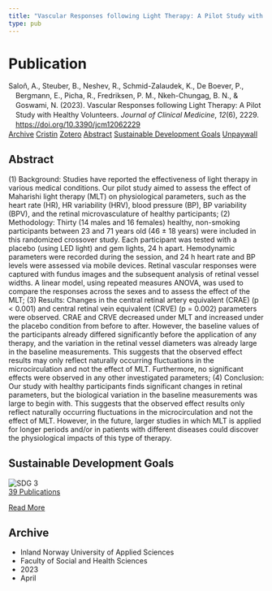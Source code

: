 ```yaml
---
title: "Vascular Responses following Light Therapy: A Pilot Study with Healthy Volunteers"
type: pub
---
```

<h1>Publication</h1>
<article id="csl-bib-container-26HLHSWN" class="csl-bib-container">
  <div class="csl-bib-body" style="line-height: 1.35; padding-left: 1em; text-indent:-1em;">
  <div class="csl-entry">Salo&#x148;, A., Steuber, B., Neshev, R., Schmid-Zalaudek, K., De Boever, P., Bergmann, E., Picha, R., Fredriksen, P. M., Nkeh-Chungag, B. N., &amp; Goswami, N. (2023). Vascular Responses following Light Therapy: A Pilot Study with Healthy Volunteers. <i>Journal of Clinical Medicine</i>, <i>12</i>(6), 2229. <a href="https://doi.org/10.3390/jcm12062229">https://doi.org/10.3390/jcm12062229</a></div>
</div>
  <div class="csl-bib-buttons">
    <a href="#taxonomy-article-26HLHSWN" class="csl-bib-button">Archive</a>
    <a href="https://app.cristin.no/results/show.jsf?id=2143222" alt="Cristin URL" class="csl-bib-button">Cristin</a>
    <a href="http://zotero.org/groups/5022929/items/26HLHSWN" alt="Zotero URL" class="csl-bib-button">Zotero</a>
    <a href="#abstract-article-26HLHSWN" class="csl-bib-button">Abstract</a>
    <a href="#sdg-article-26HLHSWN" class="csl-bib-button">Sustainable Development Goals</a>
    <a href="https://www.mdpi.com/2077-0383/12/6/2229/pdf?version=1678757914" class="csl-bib-button">Unpaywall</a>
  </div>
  <div id="csl-bib-meta-container-26HLHSWN"></div>
</article>
<div id="csl-bib-meta-26HLHSWN" class="csl-bib-meta">
  <article id="abstract-article-26HLHSWN" class="abstract-article">
    <h1>Abstract</h1>
    (1) Background: Studies have reported the effectiveness of light therapy in various medical conditions. Our pilot study aimed to assess the effect of Maharishi light therapy (MLT) on physiological parameters, such as the heart rate (HR), HR variability (HRV), blood pressure (BP), BP variability (BPV), and the retinal microvasculature of healthy participants; (2) Methodology: Thirty (14 males and 16 females) healthy, non-smoking participants between 23 and 71 years old (46 ± 18 years) were included in this randomized crossover study. Each participant was tested with a placebo (using LED light) and gem lights, 24 h apart. Hemodynamic parameters were recorded during the session, and 24 h heart rate and BP levels were assessed via mobile devices. Retinal vascular responses were captured with fundus images and the subsequent analysis of retinal vessel widths. A linear model, using repeated measures ANOVA, was used to compare the responses across the sexes and to assess the effect of the MLT; (3) Results: Changes in the central retinal artery equivalent (CRAE) (p &lt; 0.001) and central retinal vein equivalent (CRVE) (p = 0.002) parameters were observed. CRAE and CRVE decreased under MLT and increased under the placebo condition from before to after. However, the baseline values of the participants already differed significantly before the application of any therapy, and the variation in the retinal vessel diameters was already large in the baseline measurements. This suggests that the observed effect results may only reflect naturally occurring fluctuations in the microcirculation and not the effect of MLT. Furthermore, no significant effects were observed in any other investigated parameters; (4) Conclusion: Our study with healthy participants finds significant changes in retinal parameters, but the biological variation in the baseline measurements was large to begin with. This suggests that the observed effect results only reflect naturally occurring fluctuations in the microcirculation and not the effect of MLT. However, in the future, larger studies in which MLT is applied for longer periods and/or in patients with different diseases could discover the physiological impacts of this type of therapy.
  </article>
  <article id="sdg-article-26HLHSWN" class="sdg-article">
    <h1>Sustainable Development Goals</h1>
    <div class="sdg-container"><div id="sdg3" class="sdg">
<img src="{{< params subfolder >}}images/sdg/sdg03_en.png" class="image" alt="SDG 3">
<div class="sdg-overlay">
<a href="{{< params subfolder >}}en/archive/?sdg=3#archive" class="sdg-publication-count"><span>39</span> Publications</a>
<p><a href="https://sdgs.un.org/goals/goal3" class="sdg-read-more">Read More</a></p>
</div>
</div></div>
  </article>
  <article id="taxonomy-article-26HLHSWN" class="taxonomy-article">
    <h1>Archive</h1>
    <ul>
      <li>Inland Norway University of Applied Sciences</li>
      <li>Faculty of Social and Health Sciences</li>
      <li>2023</li>
      <li>April</li>
    </ul>
  </article>
</div>
